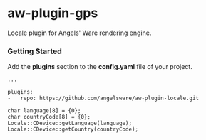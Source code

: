# aw-plugin-gps

Locale plugin for Angels' Ware rendering engine.

### Getting Started

Add the **plugins** section to the **config.yaml** file of your project.

```
...

plugins:
-	repo: https://github.com/angelsware/aw-plugin-locale.git
```

```
char language[8] = {0};
char countryCode[8] = {0};
Locale::CDevice::getLanguage(language);
Locale::CDevice::getCountry(countryCode);
```

